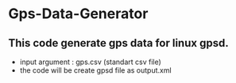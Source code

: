# Gps-Data-Generator
This code generate gps data for linux gpsd.
---

- input argument : gps.csv (standart csv file)
- the code will be create gpsd file as output.xml
